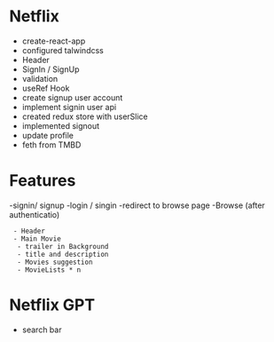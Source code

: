 # Netflix

 - create-react-app
 - configured talwindcss
 - Header
 - SignIn / SignUp
 - validation
 - useRef Hook
 - create signup user account
 - implement signin user api
 - created redux store with userSlice
 - implemented signout
 - update profile
 - feth from TMBD


 # Features 
   -signin/ signup
   -login / singin
   -redirect to browse page 
   -Browse (after authenticatio)
     
     - Header
     - Main Movie
      - trailer in Background
      - title and description
      - Movies suggestion
      - MovieLists * n

# Netflix GPT
 - search bar
   
